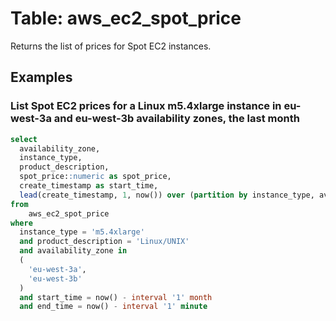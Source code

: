# Table: aws_ec2_spot_price

Returns the list of prices for Spot EC2 instances.

## Examples

### List Spot EC2 prices for a Linux m5.4xlarge instance in eu-west-3a and eu-west-3b availability zones, the last month

```sql
select
  availability_zone,
  instance_type,
  product_description,
  spot_price::numeric as spot_price,
  create_timestamp as start_time,
  lead(create_timestamp, 1, now()) over (partition by instance_type, availability_zone, product_description order by create_timestamp) as stop_time
from
    aws_ec2_spot_price 
where
  instance_type = 'm5.4xlarge' 
  and product_description = 'Linux/UNIX' 
  and availability_zone in 
  (
    'eu-west-3a',
    'eu-west-3b'
  )
  and start_time = now() - interval '1' month 
  and end_time = now() - interval '1' minute
```
